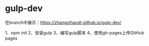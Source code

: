 # gulp-dev
在branch中展示：https://zhangzihaodt.github.io/gulp-dev/

1、npm init
2、安装gulp
3、编写gulp脚本
4、使用gh-pages上传GitHub pages
